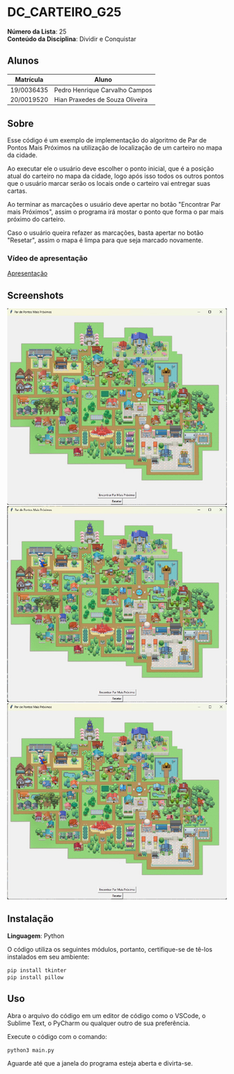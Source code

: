 # DC_CARTEIRO_G25

**Número da Lista**: 25<br>
**Conteúdo da Disciplina**: Dividir e Conquistar

## Alunos
|Matrícula | Aluno |
| -- | -- |
| 19/0036435  |  Pedro Henrique Carvalho Campos |
| 20/0019520  |  Hian Praxedes de Souza Oliveira |

## Sobre 

Esse código é um exemplo de implementação do algoritmo de Par de Pontos Mais Próximos na utilização de localização de um carteiro no mapa da cidade.

Ao executar ele o usuário deve escolher o ponto inicial, que é a posição atual do carteiro no mapa da cidade, logo após isso todos os outros pontos que o usuário marcar serão os locais onde o carteiro vai entregar suas cartas.

Ao terminar as marcações o usuário deve apertar no botão "Encontrar Par mais Próximos", assim o programa irá mostar o ponto que forma o par mais próximo do carteiro.

Caso o usuário queira  refazer as marcações, basta apertar no botão "Resetar", assim o mapa é limpa para que seja marcado novamente.

### Vídeo de apresentação
[Apresentação](https://github.com/projeto-de-algoritmos/DC_CARTEIRO_G25/blob/main/video%20de%20apresentacao.mp4)

## Screenshots

<div align="center">
	<img src="./assets/print-01.jpeg" alt="print">
	<img src="./assets/print-02.jpeg" alt="print">
	<img src="./assets/print-03.jpeg" alt="print">
</div>

## Instalação 
**Linguagem**: Python<br>

O código utiliza os seguintes módulos, portanto, certifique-se de tê-los instalados em seu ambiente:

``` shell 
pip install tkinter
pip install pillow

``` 

## Uso 

Abra o arquivo do código em um editor de código como o VSCode, o Sublime Text, o PyCharm ou qualquer outro de sua preferência.

Execute o código com o comando:

``` shell 
python3 main.py
``` 

Aguarde até que a janela do programa esteja aberta e divirta-se.
